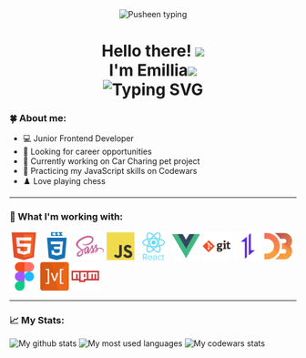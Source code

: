 <div id="header" align="center">
  <img src="https://media.giphy.com/media/dNgK7Ws7y176U/giphy.gif" alt="Pusheen typing" width="250px"/>
  <h1>
    Hello there! <img src="https://media.giphy.com/media/hvRJCLFzcasrR4ia7z/giphy.gif" width="30px"/><br>
    I'm Emillia<img src="https://media.giphy.com/media/xT9IgjNENUaf4ypqBa/giphy.gif" width="40px"/><br>
    <img src="https://readme-typing-svg.demolab.com?font=Press+Start+2P&duration=3000&pause=1000&color=000&background=FFFFFF&random=false&width=435&height=100&lines=%3CFrontend+Developer%2F%3E" alt="Typing SVG" />
  </h1>
</div>

### :four_leaf_clover: About me: ###
- :computer: Junior Frontend Developer
- :briefcase: Looking for career opportunities
- :car: Currently working on Car Charing pet project
- :dart: Practicing my JavaScript skills on Codewars
- :chess_pawn: Love playing chess

---

### :pushpin: What I'm working with:
<div>
  <img src="https://github.com/devicons/devicon/blob/master/icons/html5/html5-original.svg" title="HTML5" alt="HTML" width="50" height="50"/>&nbsp;
  <img src="https://github.com/devicons/devicon/blob/master/icons/css3/css3-plain-wordmark.svg" title="CSS3" alt="CSS" width="50" height="50"/>&nbsp;
  <img src="https://github.com/devicons/devicon/blob/master/icons/sass/sass-original.svg" title="sass" alt="sass" width="50" height="50"/>
  <img src="https://github.com/devicons/devicon/blob/master/icons/javascript/javascript-original.svg" title="JavaScript" alt="JavaScript" width="50"         height="50"/>&nbsp;
  <img src="https://github.com/devicons/devicon/blob/master/icons/react/react-original-wordmark.svg" title="React" alt="React" width="50" height="50"/>&nbsp;
  <img src="https://github.com/devicons/devicon/blob/master/icons/vuejs/vuejs-original.svg" title="vue.js" alt="vue.js" width="50" height="50"/>
  <img src="https://github.com/devicons/devicon/blob/master/icons/git/git-original-wordmark.svg" title="Git" alt="Git" width="50" height="50"/>
  <img src="https://github.com/devicons/devicon/blob/master/icons/axios/axios-plain.svg" title="axios" alt="axios" width="50" height="50"/>
  <img src="https://github.com/devicons/devicon/blob/master/icons/d3js/d3js-original.svg" title="d3.js" alt="d3.js" width="50" height="50"/>
  <img src="https://github.com/devicons/devicon/blob/master/icons/figma/figma-original.svg" title="figma" alt="figma" width="50" height="50"/>
  <img src="https://github.com/devicons/devicon/blob/master/icons/mobx/mobx-original.svg" title="mobx" alt="mobx" width="50" height="50"/>
  <img src="https://github.com/devicons/devicon/blob/master/icons/npm/npm-original-wordmark.svg" title="npm" alt="npm" width="50" height="50"/>
</div>

---

### :chart_with_upwards_trend: My Stats:
  <img src="https://stats.quine.sh/EmiliiaJohnson/github?theme=light" alt="My github stats" />
  <img src="https://github-readme-stats.vercel.app/api/top-langs?username=EmiliiaJohnson&show_icons=true&locale=en&layout=compact" alt="My most used languages" />
  <img src="https://www.codewars.com/users/EmiliiaJohnson/badges/large" alt="My codewars stats" />
